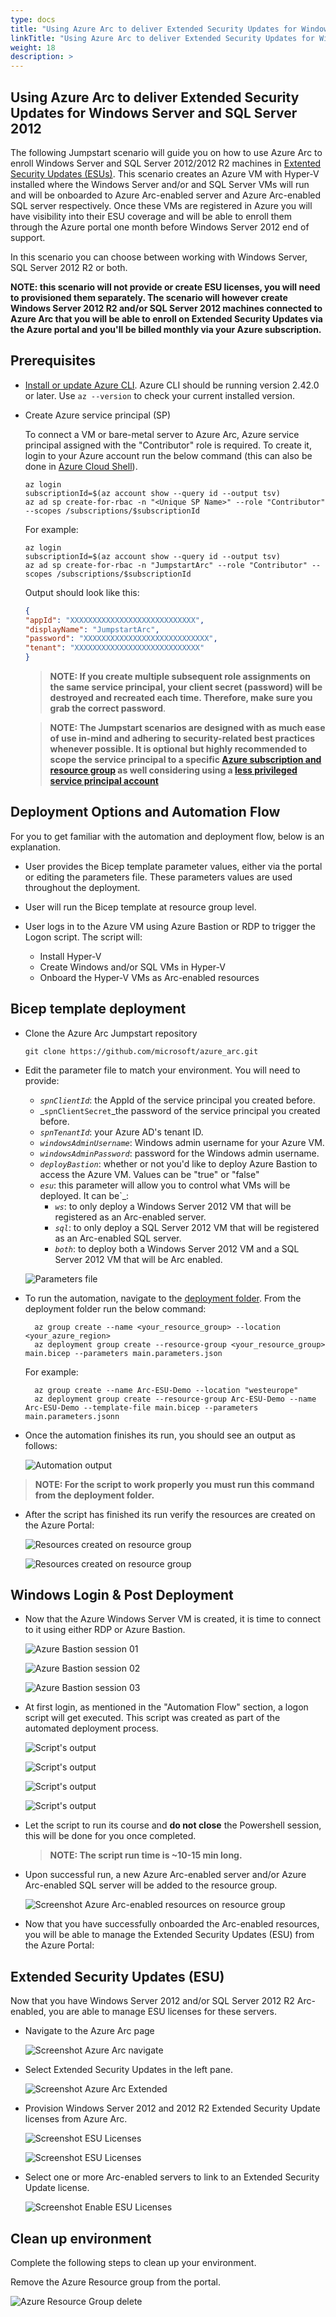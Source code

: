 ```yaml
---
type: docs
title: "Using Azure Arc to deliver Extended Security Updates for Windows Server and SQL Server 2012"
linkTitle: "Using Azure Arc to deliver Extended Security Updates for Windows Server and SQL Server 2012"
weight: 18
description: >
---
```


## Using Azure Arc to deliver Extended Security Updates for Windows Server and SQL Server 2012

The following Jumpstart scenario will guide you on how to use Azure Arc to enroll Windows Server and SQL Server 2012/2012 R2 machines in [Extented Security Updates (ESUs)](https://learn.microsoft.com/windows-server/get-started/extended-security-updates-overview). This scenario creates an Azure VM with Hyper-V installed where the Windows Server and/or and SQL Server VMs will run and will be onboarded to Azure Arc-enabled server and Azure Arc-enabled SQL server respectively. Once these VMs are registered in Azure you will have visibility into their ESU coverage and will be able to enroll them through the Azure portal one month before Windows Server 2012 end of support.

In this scenario you can choose between working with Windows Server, SQL Server 2012 R2 or both.

**NOTE: this scenario will not provide or create ESU licenses, you will need to provisioned them separately. The scenario will however create Windows Server 2012 R2 and/or SQL Server 2012 machines connected to Azure Arc that you will be able to enroll on Extended Security Updates via the Azure portal and you'll be billed monthly via your Azure subscription.**

## Prerequisites

- [Install or update Azure CLI](https://docs.microsoft.com/cli/azure/install-azure-cli?view=azure-cli-latest). Azure CLI should be running version 2.42.0 or later. Use ```az --version``` to check your current installed version.

- Create Azure service principal (SP)

    To connect a VM or bare-metal server to Azure Arc, Azure service principal assigned with the "Contributor" role is required. To create it, login to your Azure account run the below command (this can also be done in [Azure Cloud Shell](https://shell.azure.com/)).

    ```shell
    az login
    subscriptionId=$(az account show --query id --output tsv)
    az ad sp create-for-rbac -n "<Unique SP Name>" --role "Contributor" --scopes /subscriptions/$subscriptionId
    ```

    For example:

    ```shell
    az login
    subscriptionId=$(az account show --query id --output tsv)
    az ad sp create-for-rbac -n "JumpstartArc" --role "Contributor" --scopes /subscriptions/$subscriptionId
    ```

    Output should look like this:

    ```json
    {
    "appId": "XXXXXXXXXXXXXXXXXXXXXXXXXXXX",
    "displayName": "JumpstartArc",
    "password": "XXXXXXXXXXXXXXXXXXXXXXXXXXXX",
    "tenant": "XXXXXXXXXXXXXXXXXXXXXXXXXXXX"
    }
    ```

    > **NOTE: If you create multiple subsequent role assignments on the same service principal, your client secret (password) will be destroyed and recreated each time. Therefore, make sure you grab the correct password**.

    > **NOTE: The Jumpstart scenarios are designed with as much ease of use in-mind and adhering to security-related best practices whenever possible. It is optional but highly recommended to scope the service principal to a specific [Azure subscription and resource group](https://docs.microsoft.com/cli/azure/ad/sp?view=azure-cli-latest) as well considering using a [less privileged service principal account](https://docs.microsoft.com/azure/role-based-access-control/best-practices)**

## Deployment Options and Automation Flow

For you to get familiar with the automation and deployment flow, below is an explanation.

- User provides the Bicep template parameter values, either via the portal or editing the parameters file. These parameters values are used throughout the deployment.

- User will run the Bicep template at resource group level.

- User logs in to the Azure VM using Azure Bastion or RDP to trigger the Logon script. The script will:
  - Install Hyper-V
  - Create Windows and/or SQL VMs in Hyper-V
  - Onboard the Hyper-V VMs as Arc-enabled resources

## Bicep template deployment

- Clone the Azure Arc Jumpstart repository

    ```shell
    git clone https://github.com/microsoft/azure_arc.git
    ```

- Edit the parameter file to match your environment. You will need to provide:
  - _`spnClientId`_: the AppId of the service principal you created before.
  - _`spnClientSecret`_the password of the service principal you created before.
  - _`spnTenantId`_: your Azure AD's tenant ID.
  - _`windowsAdminUsername`_: Windows admin username for your Azure VM.
  - _`windowsAdminPassword`_: password for the Windows admin username.
  - _`deployBastion`_: whether or not you'd like to deploy Azure Bastion to access the Azure VM. Values can be "true" or "false"
  - _`esu`_: this parameter will allow you to control what VMs will be deployed. It can be`_:
    - _`ws`_: to only deploy a Windows Server 2012 VM that will be registered as an Arc-enabled server.
    - _`sql`_: to only deploy a SQL Server 2012 VM that will be registered as an Arc-enabled SQL server.
    - _`both`_: to deploy both a Windows Server 2012 VM and a SQL Server 2012 VM that will be Arc enabled.

  ![Parameters file](./01.png)

- To run the automation, navigate to the [deployment folder](https://github.com/microsoft/azure_arc/tree/main/azure_arc_servers_jumpstart/esu/bicep). From the deployment folder run the below command:

  ```shell
    az group create --name <your_resource_group> --location <your_azure_region>
    az deployment group create --resource-group <your_resource_group> main.bicep --parameters main.parameters.json
  ```

    For example:

  ```shell
    az group create --name Arc-ESU-Demo --location "westeurope"
    az deployment group create --resource-group Arc-ESU-Demo --name Arc-ESU-Demo --template-file main.bicep --parameters main.parameters.jsonn
  ```

- Once the automation finishes its run, you should see an output as follows:

  ![Automation output](./02.png)

 > **NOTE: For the script to work properly you must run this command from the deployment folder.**

- After the script has finished its run verify the resources are created on the Azure Portal:

    ![Resources created on resource group](./03.png)

    ![Resources created on resource group](./04.png)

## Windows Login & Post Deployment

- Now that the Azure Windows Server VM is created, it is time to connect to it using either RDP or Azure Bastion.

    ![Azure Bastion session 01](./05.png)

    ![Azure Bastion session 02](./06.png)

    ![Azure Bastion session 03](./07.png)

- At first login, as mentioned in the "Automation Flow" section, a logon script will get executed. This script was created as part of the automated deployment process.

    ![Script's output](./08.png)

    ![Script's output](./09.png)

    ![Script's output](./10.png)

    ![Script's output](./11.png)

- Let the script to run its course and **do not close** the Powershell session, this will be done for you once completed.

    > **NOTE: The script run time is ~10-15 min long.**

- Upon successful run, a new Azure Arc-enabled server and/or Azure Arc-enabled SQL server will be added to the resource group.

  ![Screenshot Azure Arc-enabled resources on resource group](./12.png)

- Now that you have successfully onboarded the Arc-enabled resources, you will be able to manage the Extended Security Updates (ESU) from the Azure Portal:

## Extended Security Updates (ESU)

Now that you have Windows Server 2012 and/or SQL Server 2012 R2 Arc-enabled, you are able to manage ESU licenses for these servers.

- Navigate to the Azure Arc page

  ![Screenshot Azure Arc navigate](./13.png)

- Select Extended Security Updates in the left pane.

  ![Screenshot Azure Arc Extended](./14.png)

- Provision Windows Server 2012 and 2012 R2 Extended Security Update licenses from Azure Arc.

  ![Screenshot ESU Licenses](./15.png)

  ![Screenshot ESU Licenses](./16.png)

- Select one or more Arc-enabled servers to link to an Extended Security Update license.

  ![Screenshot Enable ESU Licenses](./17.png)

## Clean up environment

Complete the following steps to clean up your environment.

Remove the Azure Resource group from the portal.

![Azure Resource Group delete](./18.png)
